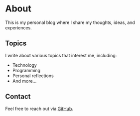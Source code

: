 # About

This is my personal blog where I share my thoughts, ideas, and experiences.

## Topics

I write about various topics that interest me, including:

- Technology
- Programming
- Personal reflections
- And more...

## Contact

Feel free to reach out via [GitHub](https://github.com/plebeiusgaragicus).
